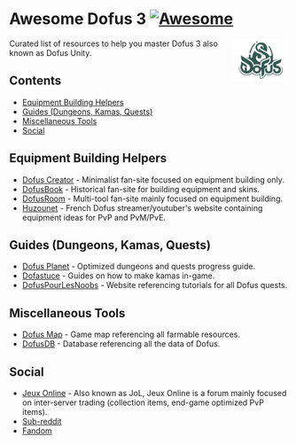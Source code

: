 # Awesome Dofus 3 [![Awesome](https://awesome.re/badge.svg)](https://awesome.re)

[<img src="dofus-logo.png" align="right" width="100">](https://dofus.com)

Curated list of resources to help you master Dofus 3 also known as Dofus Unity.

## Contents

* [Equipment Building Helpers](#equipment-building-helpers)
* [Guides (Dungeons, Kamas, Quests)](#guides-dungeons-kamas-quests)
* [Miscellaneous Tools](#miscellaneous-tools)
* [Social](#social)

## Equipment Building Helpers

* [Dofus Creator](https://dofuscreator.com/) - Minimalist fan-site focused on equipment building only.
* [DofusBook](https://www.dofusbook.net/) - Historical fan-site for building equipment and skins.
* [DofusRoom](https://www.dofusroom.com) - Multi-tool fan-site mainly focused on equipment building.
* [Huzounet](https://huzounet.fr/) - French Dofus streamer/youtuber's website containing equipment ideas for PvP and PvM/PvE.

## Guides (Dungeons, Kamas, Quests)

* [Dofus Planet](https://dofusplanet.fr) - Optimized dungeons and quests progress guide.
* [Dofastuce](https://www.dofastuces.fr) - Guides on how to make kamas in-game.
* [DofusPourLesNoobs](https://www.dofuspourlesnoobs.com/) - Website referencing tutorials for all Dofus quests.

## Miscellaneous Tools

* [Dofus Map](https://dofus-map.com/) - Game map referencing all farmable resources.
* [DofusDB](https://dofusdb.fr/) - Database referencing all the data of Dofus.

## Social

* [Jeux Online](https://dofus.jeuxonline.info/) - Also known as JoL, Jeux Online is a forum mainly focused on inter-server trading (collection items, end-game optimized PvP items).
* [Sub-reddit](https://www.reddit.com/r/Dofus/)
* [Fandom](https://dofuswiki.fandom.com/wiki/Dofus_Wiki)
